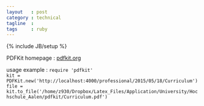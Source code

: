 ```yaml
---
layout   : post
category : technical
tagline  :
tags     : ruby
---
```

{% include JB/setup %}

PDFKit homepage
:   [pdfkit.org](http://pdfkit.org/)

usage example
:   `require 'pdfkit'`  
    `kit = PDFKit.new('http://localhost:4000/professional/2015/05/18/Curriculum')`
    `file = kit.to_file('/home/z930/Dropbox/Latex_Files/Application/University/Hochschule_Aalen/pdfkit/Curriculum.pdf')`
